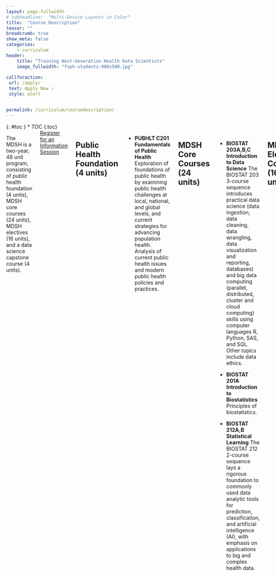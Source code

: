 ```yaml
---
layout: page-fullwidth
# subheadline:  "Multi-Device Layouts in Color"
title:  "Course Description"
teaser: ""
breadcrumb: true
show_meta: false
categories:
    - curriculum
header:
    title: "Training Next-Generation Health Data Scientists"
    image_fullwidth: "fsph-students-900x500.jpg"
    
callforaction:
 url: /apply/
 text: Apply Now ›
 style: alert


permalink: /curriculum/coursedescription/
---
```


<div class="row">
<div class="medium-4 medium-push-8 columns" markdown="1">
<div class="panel radius" markdown="1">
{: #toc }
*  TOC
{:toc}
</div>
</div><!-- /.medium-4.columns -->

<div class="medium-8 medium-pull-4 columns" markdown="1">

The MDSH is a two-year, 48 unit program, consisting of public health foundation (4 units), MDSH core courses (24 units), MDSH electives (16 units), and a data science capstone course (4 units).

<div class="row t60 b60">
        <div class="small-12 text-center columns">
            <a class="button large radius info" href="https://ucla.zoom.us/meeting/register/tJIuc-mtqj0qG91cHwVA2wEnn3WDwxVEio-p">Register for an Information Session</a>
        </div><!-- /.small-12.columns -->
</div><!-- /.row -->

## Public Health Foundation (4 units)

* **PUBHLT C201 Fundamentals of Public Health** Exploration of foundations of public health by examining public health challenges at local, national, and global levels, and current strategies for advancing population health. Analysis of current public health issues and modern public health policies and practices.

## MDSH Core Courses (24 units)

* **BIOSTAT 203A,B,C Introduction to Data Science** The BIOSTAT 203 3-course sequence introduces practical data science (data ingestion, data cleaning, data wrangling, data visualization and reporting, databases) and big data computing (parallel, distributed, cluster and cloud computing) skills using computer languages R, Python, SAS, and SQL. Other topics include data ethics.

* **BIOSTAT 201A Introduction to Biostatistics** Principles of biostatistics.

* **BIOSTAT 212A,B Statistical Learning** The BIOSTAT 212 2-course sequence lays a rigorous foundation to commonly used data analytic tools for prediction, classification, and artificial intelligence (AI), with emphasis on applications to big and complex health data.

## MDSH Elective Courses (16 units)

MDSH students take at least 4 elective courses from the following list.

* **BIOSTAT 218 Observational Health Data Science and Informatics** An introduction to observational research in the health data sciences. Topics include disease cohort characterization, patient-level prediction and population-level estimation using administrative claims and electronic health records. Lectures will cover an introduction of observational health databases, a common data model for representing patient trajectories through healthcare systems, tools to manipulate data while preserving patient privacy theory of patient-level prediction and casual inference from observational data, and best practices for generating reproducible and reliable observational studies. Introductory theory will demonstrate how linear and generalized linear modeling is used in observational studies. Weekly practical laboratories will demonstrate the methods discussed in lecture. Laboratories will use SQL and R software, and regular homework assignments will re-enforce theoretical work with practical application using large-scale synthetic and real-world example databases. Students will design and complete a data analysis project that reflects the best practices covered in this course and translate their results into an oral presentation and written report.

<!--
* **BIOSTAT 217 Health Decision Making** The course will provide a data analytic perspective to medical decision making in contemporary clinical research and development. Students in this course will be introduced to the evidence-based and model-based approaches in decision sciences by properly harnessing the increasingly complex and large body of information. Particular emphasis will be placed on quantitative data analysis within the Bayesian and frequentist paradigms of statistical modeling and their connections to medical decision making. The course will adopt a hands-on approach to data analysis and medical decision making by incorporating a rich and diverse set of examples from actual clinical trials and other areas of medical research.
-->

* **BIOSTAT 215 Survival Analysis** Data science methods for survival and life time data.

* **BIOSTAT 231 Statistical Power and Sample Size Methods for Health Research** Sample size and power analysis methods for common study designs, including comparisons of means and proportions, ANOVA, time-to-event data, group sequential trials, linear regression, cluster randomized trials and multilevel data, with emphasis on designing randomized trials. Discussion also of multiple endpoints.

* **BIOSTAT M234 Applied Bayesian Inference** Bayesian approach to statistical inference, with emphasis on biomedical applications and concepts rather than mathematical theory. Topics include large sample Bayes inference from likelihoods, noninformative and conjugate priors, empirical Bayes, Bayesian approaches to linear and nonlinear regression, model selection, Bayesian hypothesis testing, and numerical methods.

* **BIOSTAT M236 Longitudinal Data** Analysis of continuous responses for which multivariate normal model may be assumed. Students learn how to think about longitudinal data, plot data, and how to specify mean and variance of longitudinal response. Advanced topics include introductions to clustered, multivariate, and discrete longitudinal data.

<!--
* **BIOSTAT 410 Clinical Trials** Design of studies to assess anti-tumor response; randomization, historical controls, p-values, size of study, and stratification in human experimentation; various types of controls; prognostic factors, survivorship studies, and design of prognostic studies; organization of clinical trials – administration comparability, protocols, clinical standards, data collection and management.
-->

* **BIOSTAT 285 Advanced Topics. Machine Learning: Healthcare, Economics, and LLM** This course provides an introduction to modern methods in health data science, focusing on the intersection of machine learning, game theory, and economic principles, particularly in the context of decision-making and interactions between multiple self-interested participants. Topics include advanced patient-level prediction, population-level estimation, and the application of large language models (LLMs) to healthcare data. Homework assignments will focus on applying theoretical concepts to practical scenarios. By the end of the course, students will design and complete a data analysis project that incorporates best practices in machine learning and healthcare, translating their results into both an oral presentation and a written report.

* **BIOSTAT 285 Advanced Topics. Deep learning: a statistical perspective** The goal of this course is to study deep learning methodologies and identify related statistical issues. The content includes selected topics from the following: pre-deep-learning methods such as feature extraction and discrimination; components of well-established machine learning tools (support vector machines, reproducing kernel Hilbert spaces, model complexity, sparse models); history of neural networks; multi-layer-perceptron; backpropagation; convolutional neural networks; transformer networks; variational inference; generative adversarial networks; optimization and regularization; visualization; Python and deep learning frameworks. 

## MDSH Capstone (4 units)

* **BIOSTAT 401 Data Science Capstone** A capstone project that consists of an original written analysis and an oral presentation that addresses an applied health-related data science topic and advances existing skills and techniques in healthcare or public health. Communication skills for professionals. Data ethics training.

<div class="row t60 b60">
        <div class="small-12 text-center columns">
            <a class="button large radius info" href="https://ucla.zoom.us/meeting/register/tJIuc-mtqj0qG91cHwVA2wEnn3WDwxVEio-p">Register for an Information Session</a>
        </div><!-- /.small-12.columns -->
</div><!-- /.row -->

</div><!-- /.medium-8.columns -->
</div><!-- /.row -->

